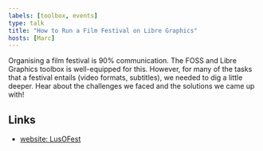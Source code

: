 ```yaml
---
labels: [toolbox, events]
type: talk
title: "How to Run a Film Festival on Libre Graphics"
hosts: [Marc]
---
```


Organising a film festival is 90% communication. The FOSS and Libre Graphics
toolbox is well-equipped for this. However, for many of the tasks that a
festival entails (video formats, subtitles), we needed to dig a little deeper.
Hear about the challenges we faced and the solutions we came up with!

## Links

* [website: LusOFest](https://www.lusofest.de)


